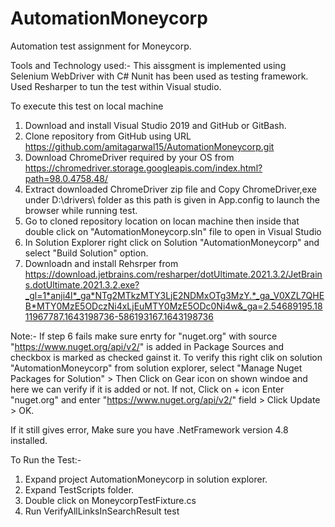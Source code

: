 # AutomationMoneycorp
Automation test assignment for Moneycorp.

Tools and Technology used:-
This aissgment is implemented using Selenium WebDriver with C#
Nunit has been used as testing framework.
Used Resharper to tun the test within Visual studio.

To execute this test on local machine
1. Download and install Visual Studio 2019 and GitHub or GitBash.
2. Clone repository from GitHub using URL https://github.com/amitagarwal15/AutomationMoneycorp.git
3. Download ChromeDriver required by your OS from https://chromedriver.storage.googleapis.com/index.html?path=98.0.4758.48/
4. Extract downloaded ChromeDriver zip file and Copy ChromeDriver,exe under D:\\drivers\\ folder as this path is given in App.config to launch the browser while running test.
5. Go to cloned repository location on locan machine then inside that double click on "AutomationMoneycorp.sln" file to open in Visual Studio
6. In Solution Explorer right click on Solution "AutomationMoneycorp" and select "Build Solution" option.
7. Downloadn and install Rehsrper from https://download.jetbrains.com/resharper/dotUltimate.2021.3.2/JetBrains.dotUltimate.2021.3.2.exe?_gl=1*anji4l*_ga*NTg2MTkzMTY3LjE2NDMxOTg3MzY.*_ga_V0XZL7QHEB*MTY0MzE5ODczNi4xLjEuMTY0MzE5ODc0Ni4w&_ga=2.54689195.1811967787.1643198736-586193167.1643198736

Note:-
If step 6 fails make sure enrty for "nuget.org" with source "https://www.nuget.org/api/v2/" is added in Package Sources and checkbox is marked as checked gainst it.
To verify this right clik on solution "AutomationMoneycorp" from solution explorer, select "Manage Nuget Packages for Solution" > Then Click on Gear icon on shown windoe and here we can verify if it is added or not.
If not, Click on + icon Enter "nuget.org" and enter "https://www.nuget.org/api/v2/" field > Click Update > OK.

If it still gives error, Make sure you have .NetFramework version 4.8 installed.

To Run the Test:-
1. Expand project AutomationMoneycorp in solution explorer.
2. Expand TestScripts folder.
3. Double click on MoneycorpTestFixture.cs
4. Run VerifyAllLinksInSearchResult test

